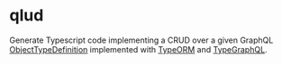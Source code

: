 # qlud

Generate Typescript code implementing a CRUD over a given GraphQL [ObjectTypeDefinition](https://spec.graphql.org/draft/#ObjectTypeDefinition) implemented with [TypeORM](https://typeorm.io/) and [TypeGraphQL](https://typegraphql.com/).
